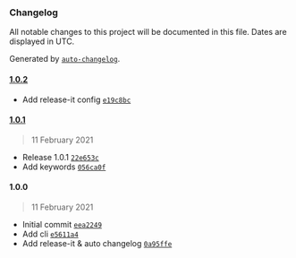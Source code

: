 ### Changelog

All notable changes to this project will be documented in this file. Dates are displayed in UTC.

Generated by [`auto-changelog`](https://github.com/CookPete/auto-changelog).

#### [1.0.2](https://github.com/felixmosh/i18next-locales-sync/compare/1.0.1...1.0.2)

- Add release-it config [`e19c8bc`](https://github.com/felixmosh/i18next-locales-sync/commit/e19c8bca48a71e941a14e286800ecb6cabcff7a5)

#### [1.0.1](https://github.com/felixmosh/i18next-locales-sync/compare/1.0.0...1.0.1)

> 11 February 2021

- Release 1.0.1 [`22e653c`](https://github.com/felixmosh/i18next-locales-sync/commit/22e653c1404c73b47c944a334689a1cb71ce4c85)
- Add keywords [`056ca0f`](https://github.com/felixmosh/i18next-locales-sync/commit/056ca0f3fe3d8dbff54b610d3582be4d6c57f266)

#### 1.0.0

> 11 February 2021

- Initial commit [`eea2249`](https://github.com/felixmosh/i18next-locales-sync/commit/eea224998c4ea862f16f35fd333513f95aeefebb)
- Add cli [`e5611a4`](https://github.com/felixmosh/i18next-locales-sync/commit/e5611a45caee4c56fdbca5c38f7c446f8acdfc14)
- Add release-it & auto changelog [`0a95ffe`](https://github.com/felixmosh/i18next-locales-sync/commit/0a95ffe2fecdba6748e6b19090ff9be8c23c869b)

